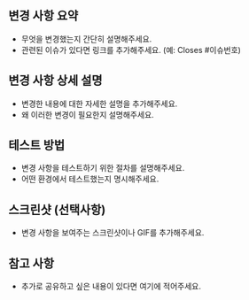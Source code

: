 ## 변경 사항 요약

- 무엇을 변경했는지 간단히 설명해주세요.
- 관련된 이슈가 있다면 링크를 추가해주세요. (예: Closes #이슈번호)

## 변경 사항 상세 설명

- 변경한 내용에 대한 자세한 설명을 추가해주세요.
- 왜 이러한 변경이 필요한지 설명해주세요.

## 테스트 방법

- 변경 사항을 테스트하기 위한 절차를 설명해주세요.
- 어떤 환경에서 테스트했는지 명시해주세요.

## 스크린샷 (선택사항)

- 변경 사항을 보여주는 스크린샷이나 GIF를 추가해주세요.

## 참고 사항

- 추가로 공유하고 싶은 내용이 있다면 여기에 적어주세요.
